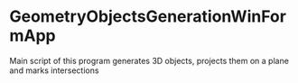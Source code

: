 # GeometryObjectsGenerationWinFormApp
 Main script of this program generates 3D objects, projects them on a plane and marks intersections
